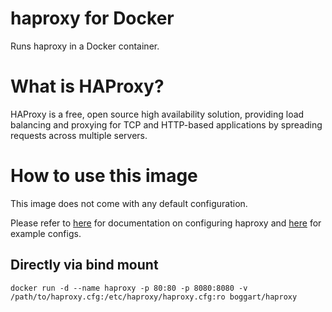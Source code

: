 # haproxy for Docker

Runs haproxy in a Docker container.

# What is HAProxy?

HAProxy is a free, open source high availability solution, providing load balancing and proxying for TCP and HTTP-based applications by spreading requests across multiple servers.

# How to use this image

This image does not come with any default configuration.

Please refer to [here](https://cbonte.github.io/haproxy-dconv/) for documentation on configuring haproxy and [here](http://www.haproxy.org/git?p=haproxy-1.5.git;a=tree;f=examples) for example configs.

## Directly via bind mount

	docker run -d --name haproxy -p 80:80 -p 8080:8080 -v /path/to/haproxy.cfg:/etc/haproxy/haproxy.cfg:ro boggart/haproxy